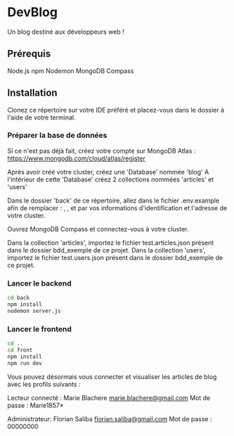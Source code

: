 # DevBlog

Un blog destiné aux développeurs web !

## Prérequis 

Node.js 
npm
Nodemon 
MongoDB Compass


## Installation 



Clonez ce répertoire sur votre IDE préféré et placez-vous dans le dossier à l'aide de votre terminal.

### Préparer la base de données 

Si ce n'est pas déjà fait, créez votre compte sur MongoDB Atlas :
https://www.mongodb.com/cloud/atlas/register

Après avoir créé votre cluster, créez une 'Database' nommée 'blog'
A l'intérieur de cette 'Database' créez 2 collections nommées 'articles' et 'users'

Dans le dossier 'back' de ce répertoire, allez dans le fichier .env.example afin de remplacer : <username>, <password>, et <cluster-address> par vos informations d'identification et l'adresse de votre cluster. 

Ouvrez MongoDB Compass et connectez-vous à votre cluster. 

Dans la collection 'articles', importez le fichier test.articles.json présent dans le dossier bdd_exemple de ce projet. 
Dans la collection 'users', importez le fichier test.users.json présent dans le dossier bdd_exemple de ce projet. 

### Lancer le backend 

```bash
cd back
npm install
nodemon server.js
```

### Lancer le frontend 

```bash
cd ..
cd front
npm install
npm run dev
```


Vous pouvez désormais vous connecter et visualiser les articles de blog avec les profils suivants : 

Lecteur connecté : 
Marie 
Blachere
marie.blachere@gmail.com
Mot de passe : Marie1857*

Administrateur: 
Florian 
Saliba
florian.saliba@gmail.com
Mot de passe : 00000000




